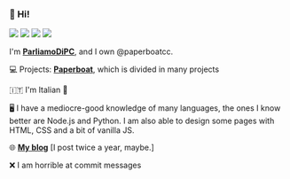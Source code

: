 ### 👋 Hi!

![](https://img.shields.io/youtube/channel/subscribers/UCs7k6KpxYqlcwqrdDdsop-Q?color=red&logo=youtube&style=for-the-badge) ![](https://img.shields.io/discord/733421239401447464?style=for-the-badge&logo=discord&color=blueviolet) ![](https://img.shields.io/twitter/follow/ParliamoDiPC?label=Follow&style=for-the-badge&logo=twitter&color=blue) ![](https://img.shields.io/github/followers/ParliamoDiPC?label=Follow&style=for-the-badge&logo=github&color=black)

I'm [**ParliamoDiPC**](https://www.youtube.com/ParliamoDiPC), and I own @paperboatcc.

💻 Projects: [**Paperboat**](https://paperboat.cc), which is divided in many projects

🇮🇹 I'm Italian :pizza:

🖥 I have a mediocre-good knowledge of many languages, the ones I know better are Node.js and Python. I am also able to design some pages with HTML, CSS and a bit of vanilla JS.

🌐 [**My blog**](https://parliamodipc.github.io) [I post twice a year, maybe.]

❌ I am horrible at commit messages
